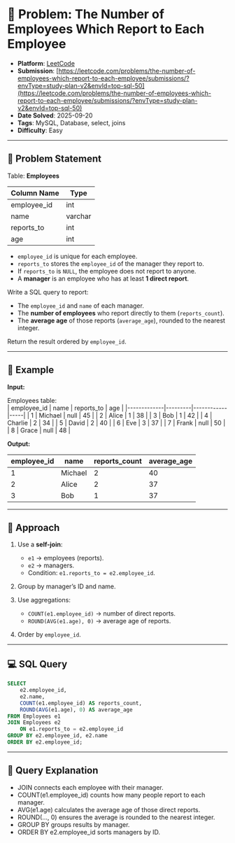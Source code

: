 # 🧲 Problem: The Number of Employees Which Report to Each Employee

- **Platform**: [LeetCode](https://leetcode.com/problems/the-number-of-employees-which-report-to-each-employee/description/?envType=study-plan-v2&envId=top-sql-50)
- **Submission**: [https://leetcode.com/problems/the-number-of-employees-which-report-to-each-employee/submissions/?envType=study-plan-v2&envId=top-sql-50](https://leetcode.com/problems/the-number-of-employees-which-report-to-each-employee/submissions/?envType=study-plan-v2&envId=top-sql-50)
- **Date Solved**: 2025-09-20
- **Tags**: MySQL, Database, select, joins
- **Difficulty**: Easy

---

## 📌 Problem Statement
Table: **Employees**

| Column Name | Type    |
|-------------|---------|
| employee_id | int     |
| name        | varchar |
| reports_to  | int     |
| age         | int     |

- `employee_id` is unique for each employee.  
- `reports_to` stores the `employee_id` of the manager they report to.  
- If `reports_to` is `NULL`, the employee does not report to anyone.  
- A **manager** is an employee who has at least **1 direct report**.  

Write a SQL query to report:
- The `employee_id` and `name` of each manager.  
- The **number of employees** who report directly to them (`reports_count`).  
- The **average age** of those reports (`average_age`), rounded to the nearest integer.  

Return the result ordered by `employee_id`.  

---

## 📝 Example

**Input:**

Employees table:  
| employee_id | name    | reports_to | age |
|-------------|---------|------------|-----|
| 1           | Michael | null       | 45  |
| 2           | Alice   | 1          | 38  |
| 3           | Bob     | 1          | 42  |
| 4           | Charlie | 2          | 34  |
| 5           | David   | 2          | 40  |
| 6           | Eve     | 3          | 37  |
| 7           | Frank   | null       | 50  |
| 8           | Grace   | null       | 48  |

**Output:**

| employee_id | name    | reports_count | average_age |
|-------------|---------|---------------|-------------|
| 1           | Michael | 2             | 40          |
| 2           | Alice   | 2             | 37          |
| 3           | Bob     | 1             | 37          |

---

## 🚀 Approach
1. Use a **self-join**:  
   - `e1` → employees (reports).  
   - `e2` → managers.  
   - Condition: `e1.reports_to = e2.employee_id`.  

2. Group by manager’s ID and name.  

3. Use aggregations:  
   - `COUNT(e1.employee_id)` → number of direct reports.  
   - `ROUND(AVG(e1.age), 0)` → average age of reports.  

4. Order by `employee_id`.  

---

## 💻 SQL Query

```sql
SELECT 
    e2.employee_id,
    e2.name,
    COUNT(e1.employee_id) AS reports_count,
    ROUND(AVG(e1.age), 0) AS average_age
FROM Employees e1
JOIN Employees e2
    ON e1.reports_to = e2.employee_id
GROUP BY e2.employee_id, e2.name
ORDER BY e2.employee_id;
```

---

## 🔎 Query Explanation

- JOIN connects each employee with their manager.
- COUNT(e1.employee_id) counts how many people report to each manager.
- AVG(e1.age) calculates the average age of those direct reports.
- ROUND(..., 0) ensures the average is rounded to the nearest integer.
- GROUP BY groups results by manager.
- ORDER BY e2.employee_id sorts managers by ID.
